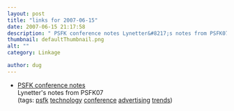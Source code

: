 ```yaml
---
layout: post
title: "links for 2007-06-15"
date: 2007-06-15 21:17:58
description: " PSFK conference notes Lynetter&#8217;s notes from PSFK07 (tags --  psfk technology conference advertising trends)&#8230;"
thumbnail: defaultThumbnail.png
alt: ""
category: Linkage

author: dug
---
```


<ul class="delicious">
	<li>
		<div class="delicious-link"><a href="http://docs.google.com/View?docid=dfzw7src_0nrzgtr"><span class="caps">PSFK </span>conference notes</a></div>
		<div class="delicious-extended">Lynetter's notes from <span class="caps">PSFK07</span></div>
		<div class="delicious-tags">(tags: <a href="http://del.icio.us/dug/psfk">psfk</a> <a href="http://del.icio.us/dug/technology">technology</a> <a href="http://del.icio.us/dug/conference">conference</a> <a href="http://del.icio.us/dug/advertising">advertising</a> <a href="http://del.icio.us/dug/trends">trends</a>)</div>
	</li>
</ul>
